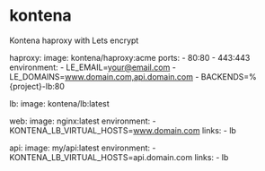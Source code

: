 # kontena

Kontena haproxy with Lets encrypt

haproxy:
  image: kontena/haproxy:acme
  ports:
    - 80:80
    - 443:443
  environment:
    - LE_EMAIL=your@email.com
    - LE_DOMAINS=www.domain.com,api.domain.com
    - BACKENDS=%{project}-lb:80

lb:
  image: kontena/lb:latest

web:
  image: nginx:latest
  environment:
    - KONTENA_LB_VIRTUAL_HOSTS=www.domain.com
  links:
    - lb

api:
  image: my/api:latest
  environment:
    - KONTENA_LB_VIRTUAL_HOSTS=api.domain.com
  links:
    - lb

